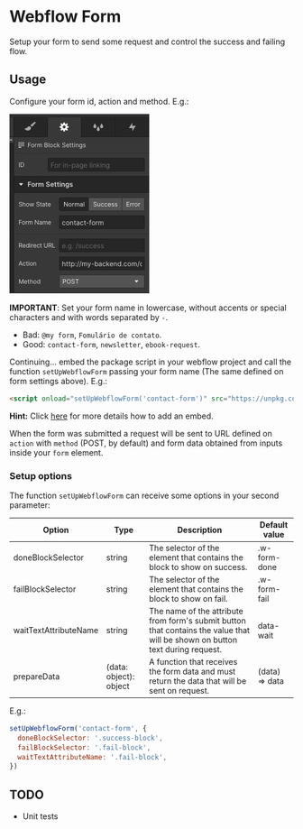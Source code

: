# Webflow Form

Setup your form to send some request and control the success and failing flow.

## Usage

Configure your form id, action and method. E.g.:

<img src="form-settings-sample.png" alt="Form settings sample"></img>

**IMPORTANT**: Set your form name in lowercase, without accents or special characters and with words separated by `-`.
- Bad: `@my form`, `Fomulário de contato`.
- Good: `contact-form`, `newsletter`, `ebook-request`.


Continuing... embed the package script in your webflow project and call the function `setUpWebflowForm` passing your form name (The same defined on form settings above). E.g.:

```html
<script onload="setUpWebflowForm('contact-form')" src="https://unpkg.com/@smartins/webflow-form"></script>
```

**Hint:** Click [here](https://university.webflow.com/lesson/custom-code-embed) for more details how to add an embed.

When the form was submitted a request will be sent to URL defined on `action` with `method` (POST, by default) and form data obtained from inputs inside your `form` element.

### Setup options

The function `setUpWebflowForm` can receive some options in your second parameter:

| Option                | Type                   | Description                                                                                                                   | Default value  |
|-----------------------|------------------------|-------------------------------------------------------------------------------------------------------------------------------|----------------|
| doneBlockSelector     | string                 | The selector of the element that contains the block to show on success.                                                       | .w-form-done   |
| failBlockSelector     | string                 | The selector of the element that contains the block to show on fail.                                                          | .w-form-fail   |
| waitTextAttributeName | string                 | The name of the attribute from form's submit button that contains the value that will be shown on button text during request. | data-wait      |
| prepareData           | (data: object): object | A function that receives the form data and must return the data that will be sent on request.                                 | (data) => data |

E.g.:

```js
setUpWebflowForm('contact-form', {
  doneBlockSelector: '.success-block',
  failBlockSelector: '.fail-block',
  waitTextAttributeName: '.fail-block',
})

```

## TODO

- Unit tests

